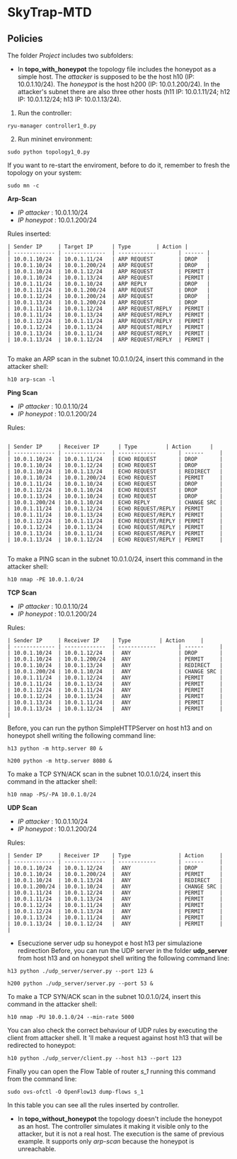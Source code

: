 


# SkyTrap-MTD

## Policies
The folder *Project* includes two subfolders:

- In **topo_with_honeypot** the topology file includes the honeypot as a simple host. The *attacker* is supposed to be the host h10 (IP: 10.0.1.10/24). The *honeypot* is the host h200 (IP: 10.0.1.200/24). In the attacker's subnet there are also three other hosts (h11 IP: 10.0.1.11/24; h12 IP: 10.0.1.12/24; h13 IP: 10.0.1.13/24).


1. Run the controller:
``` 
ryu-manager controller1_0.py
``` 

2. Run mininet environment:
```
sudo python topology1_0.py
```

If you want to re-start the enviroment, before to do it, remember to fresh the topology on your system:
```
sudo mn -c
```

**Arp-Scan**

- *IP attacker* : 10.0.1.10/24
- *IP honeypot* : 10.0.1.200/24

Rules inserted:
```
| Sender IP     | Target IP      | Type 	   | Action |
| ------------- | -------------  | ------------       | ------ |
| 10.0.1.10/24  | 10.0.1.11/24   | ARP REQUEST        | DROP   |
| 10.0.1.10/24  | 10.0.1.200/24  | ARP REQUEST        | DROP   |
| 10.0.1.10/24  | 10.0.1.12/24   | ARP REQUEST        | PERMIT |
| 10.0.1.10/24  | 10.0.1.13/24   | ARP REQUEST        | PERMIT |
| 10.0.1.11/24  | 10.0.1.10/24   | ARP REPLY          | DROP   |
| 10.0.1.11/24  | 10.0.1.200/24  | ARP REQUEST        | DROP   |
| 10.0.1.12/24  | 10.0.1.200/24  | ARP REQUEST        | DROP   |
| 10.0.1.13/24  | 10.0.1.200/24  | ARP REQUEST        | DROP   |
| 10.0.1.11/24  | 10.0.1.12/24   | ARP REQUEST/REPLY  | PERMIT |
| 10.0.1.11/24  | 10.0.1.13/24   | ARP REQUEST/REPLY  | PERMIT |
| 10.0.1.12/24  | 10.0.1.11/24   | ARP REQUEST/REPLY  | PERMIT |
| 10.0.1.12/24  | 10.0.1.13/24   | ARP REQUEST/REPLY  | PERMIT |
| 10.0.1.13/24  | 10.0.1.11/24   | ARP REQUEST/REPLY  | PERMIT |
| 10.0.1.13/24  | 10.0.1.12/24   | ARP REQUEST/REPLY  | PERMIT |


```


To make an ARP scan in the subnet 10.0.1.0/24, insert this command in the attacker shell:
```
h10 arp-scan -l
```

**Ping Scan**

- *IP attacker* : 10.0.1.10/24
- *IP honeypot* : 10.0.1.200/24


Rules:

```

| Sender IP     | Receiver IP      | Type 	      | Action      |
| ------------- | -------------  | ------------       | ------     |
| 10.0.1.10/24  | 10.0.1.11/24   | ECHO REQUEST       | DROP       |
| 10.0.1.10/24  | 10.0.1.12/24   | ECHO REQUEST       | DROP       |
| 10.0.1.10/24  | 10.0.1.13/24   | ECHO REQUEST       | REDIRECT   |
| 10.0.1.10/24  | 10.0.1.200/24  | ECHO REQUEST       | PERMIT     |
| 10.0.1.11/24  | 10.0.1.10/24   | ECHO REQUEST       | DROP       |
| 10.0.1.12/24  | 10.0.1.10/24   | ECHO REQUEST       | DROP       |
| 10.0.1.13/24  | 10.0.1.10/24   | ECHO REQUEST       | DROP       |
| 10.0.1.200/24 | 10.0.1.10/24   | ECHO REPLY         | CHANGE SRC |
| 10.0.1.11/24  | 10.0.1.12/24   | ECHO REQUEST/REPLY | PERMIT     |
| 10.0.1.11/24  | 10.0.1.13/24   | ECHO REQUEST/REPLY | PERMIT     |
| 10.0.1.12/24  | 10.0.1.11/24   | ECHO REQUEST/REPLY | PERMIT     |
| 10.0.1.12/24  | 10.0.1.13/24   | ECHO REQUEST/REPLY | PERMIT     |
| 10.0.1.13/24  | 10.0.1.11/24   | ECHO REQUEST/REPLY | PERMIT     |
| 10.0.1.13/24  | 10.0.1.12/24   | ECHO REQUEST/REPLY | PERMIT     |


```

To make a PING scan in the subnet 10.0.1.0/24, insert this command in the attacker shell:
```
h10 nmap -PE 10.0.1.0/24 
```

**TCP Scan**

- *IP attacker* : 10.0.1.10/24
- *IP honeypot* : 10.0.1.200/24


Rules:

```
| Sender IP     | Receiver IP    | Type 		| Action     |
| ------------- | -------------  | ------------       | ------     |
| 10.0.1.10/24  | 10.0.1.12/24   |  ANY               | DROP       |
| 10.0.1.10/24  | 10.0.1.200/24  |  ANY               | PERMIT     |
| 10.0.1.10/24  | 10.0.1.13/24   |  ANY               | REDIRECT   |
| 10.0.1.200/24 | 10.0.1.10/24   |  ANY               | CHANGE SRC |
| 10.0.1.11/24  | 10.0.1.12/24   |  ANY               | PERMIT     |
| 10.0.1.11/24  | 10.0.1.13/24   |  ANY               | PERMIT     |
| 10.0.1.12/24  | 10.0.1.11/24   |  ANY               | PERMIT     |
| 10.0.1.12/24  | 10.0.1.13/24   |  ANY               | PERMIT     |
| 10.0.1.13/24  | 10.0.1.11/24   |  ANY               | PERMIT     |
| 10.0.1.13/24  | 10.0.1.12/24   |  ANY               | PERMIT     |
| 

```

Before, you can run the python SimpleHTTPServer on host h13 and on honeypot shell writing the following command line:

```
h13 python -m http.server 80 &

h200 python -m http.server 8080 &
```


To make a TCP SYN/ACK scan in the subnet 10.0.1.0/24, insert this command in the attacker shell:
```
h10 nmap -PS/-PA 10.0.1.0/24 
```
**UDP Scan**

- *IP attacker* : 10.0.1.10/24
- *IP honeypot* : 10.0.1.200/24

Rules: 

```
| Sender IP     | Receiver IP    | Type 		      | Action     |
| ------------- | -------------  | ------------       | ------     |
| 10.0.1.10/24  | 10.0.1.12/24   |  ANY               | DROP       |
| 10.0.1.10/24  | 10.0.1.200/24  |  ANY               | PERMIT     |
| 10.0.1.10/24  | 10.0.1.13/24   |  ANY               | REDIRECT   |
| 10.0.1.200/24 | 10.0.1.10/24   |  ANY               | CHANGE SRC |
| 10.0.1.11/24  | 10.0.1.12/24   |  ANY               | PERMIT     |
| 10.0.1.11/24  | 10.0.1.13/24   |  ANY               | PERMIT     |
| 10.0.1.12/24  | 10.0.1.11/24   |  ANY               | PERMIT     |
| 10.0.1.12/24  | 10.0.1.13/24   |  ANY               | PERMIT     |
| 10.0.1.13/24  | 10.0.1.11/24   |  ANY               | PERMIT     |
| 10.0.1.13/24  | 10.0.1.12/24   |  ANY               | PERMIT     |
| 

```

- Esecuzione server udp su honeypot e host h13 per simulazione redirection
Before, you can run the UDP server in the folder **udp_server** from host h13 and on honeypot shell writing the following command line:

```
h13 python ./udp_server/server.py --port 123 &

h200 python ./udp_server/server.py --port 53 &
```

To make a TCP SYN/ACK scan in the subnet 10.0.1.0/24, insert this command in the attacker shell:
```
h10 nmap -PU 10.0.1.0/24 --min-rate 5000
```
 You can also check the correct behaviour of UDP rules by executing the client from attacker shell. It 'll make a request against host h13 that will be redirected to honeypot:
```
h10 python ./udp_server/client.py --host h13 --port 123
```
Finally you can open the Flow Table of router *s_1* running this command from the command line:
```
sudo ovs-ofctl -O OpenFlow13 dump-flows s_1
```
In this table you can see all the rules inserted by controller.

+ In **topo_without_honeypot** the topology doesn't include the honeypot as an host. The controller simulates it making it visible only to the attacker, but it is not a real host. 
The execution is the same of previous example.
It supports only *arp-scan* because the honeypot is unreachable. 





